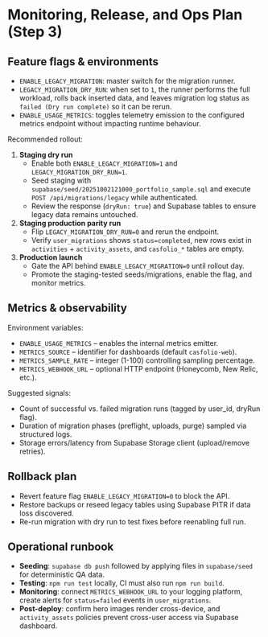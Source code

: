 # Monitoring, Release, and Ops Plan (Step 3)

## Feature flags & environments
- `ENABLE_LEGACY_MIGRATION`: master switch for the migration runner.
- `LEGACY_MIGRATION_DRY_RUN`: when set to `1`, the runner performs the full workload, rolls back inserted data, and leaves migration log status as `failed (Dry run complete)` so it can be rerun.
- `ENABLE_USAGE_METRICS`: toggles telemetry emission to the configured metrics endpoint without impacting runtime behaviour.

Recommended rollout:
1. **Staging dry run**
   - Enable both `ENABLE_LEGACY_MIGRATION=1` and `LEGACY_MIGRATION_DRY_RUN=1`.
   - Seed staging with `supabase/seed/20251002121000_portfolio_sample.sql` and execute `POST /api/migrations/legacy` while authenticated.
   - Review the response (`dryRun: true`) and Supabase tables to ensure legacy data remains untouched.
2. **Staging production parity run**
   - Flip `LEGACY_MIGRATION_DRY_RUN=0` and rerun the endpoint.
   - Verify `user_migrations` shows `status=completed`, new rows exist in `activities` + `activity_assets`, and `casfolio_*` tables are empty.
3. **Production launch**
   - Gate the API behind `ENABLE_LEGACY_MIGRATION=0` until rollout day.
   - Promote the staging-tested seeds/migrations, enable the flag, and monitor metrics.

## Metrics & observability
Environment variables:
- `ENABLE_USAGE_METRICS` – enables the internal metrics emitter.
- `METRICS_SOURCE` – identifier for dashboards (default `casfolio-web`).
- `METRICS_SAMPLE_RATE` – integer (1-100) controlling sampling percentage.
- `METRICS_WEBHOOK_URL` – optional HTTP endpoint (Honeycomb, New Relic, etc.).

Suggested signals:
- Count of successful vs. failed migration runs (tagged by user_id, dryRun flag).
- Duration of migration phases (preflight, uploads, purge) sampled via structured logs.
- Storage errors/latency from Supabase Storage client (upload/remove retries).

## Rollback plan
- Revert feature flag `ENABLE_LEGACY_MIGRATION=0` to block the API.
- Restore backups or reseed legacy tables using Supabase PITR if data loss discovered.
- Re-run migration with dry run to test fixes before reenabling full run.

## Operational runbook
- **Seeding**: `supabase db push` followed by applying files in `supabase/seed` for deterministic QA data.
- **Testing**: `npm run test` locally, CI must also run `npm run build`.
- **Monitoring**: connect `METRICS_WEBHOOK_URL` to your logging platform, create alerts for `status=failed` events in `user_migrations`.
- **Post-deploy**: confirm hero images render cross-device, and `activity_assets` policies prevent cross-user access via Supabase dashboard.
